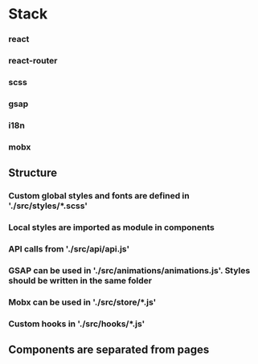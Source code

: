 # Stack

### react
### react-router
### scss
### gsap
### i18n
### mobx

## Structure
### Custom global styles and fonts are defined in './src/styles/*.scss'
### Local styles are imported as module in components
### API calls from './src/api/api.js'
### GSAP can be used in './src/animations/animations.js'. Styles should be written in the same folder
### Mobx can be used in './src/store/*.js'
### Custom hooks in './src/hooks/*.js'

## Components are separated from pages